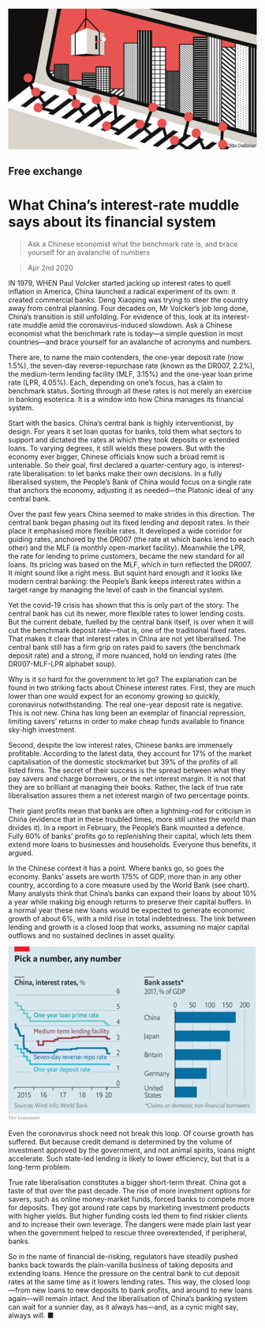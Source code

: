 ![](./images/20200404_FND000.jpg)

## Free exchange

# What China’s interest-rate muddle says about its financial system

> Ask a Chinese economist what the benchmark rate is, and brace yourself for an avalanche of numbers

> Apr 2nd 2020

IN 1979, WHEN Paul Volcker started jacking up interest rates to quell inflation in America, China launched a radical experiment of its own: it created commercial banks. Deng Xiaoping was trying to steer the country away from central planning. Four decades on, Mr Volcker’s job long done, China’s transition is still unfolding. For evidence of this, look at its interest-rate muddle amid the coronavirus-induced slowdown. Ask a Chinese economist what the benchmark rate is today—a simple question in most countries—and brace yourself for an avalanche of acronyms and numbers.

There are, to name the main contenders, the one-year deposit rate (now 1.5%), the seven-day reverse-repurchase rate (known as the DR007, 2.2%), the medium-term lending facility (MLF, 3.15%) and the one-year loan prime rate (LPR, 4.05%). Each, depending on one’s focus, has a claim to benchmark status. Sorting through all these rates is not merely an exercise in banking esoterica. It is a window into how China manages its financial system.

Start with the basics. China’s central bank is highly interventionist, by design. For years it set loan quotas for banks, told them what sectors to support and dictated the rates at which they took deposits or extended loans. To varying degrees, it still wields these powers. But with the economy ever bigger, Chinese officials know such a broad remit is untenable. So their goal, first declared a quarter-century ago, is interest-rate liberalisation: to let banks make their own decisions. In a fully liberalised system, the People’s Bank of China would focus on a single rate that anchors the economy, adjusting it as needed—the Platonic ideal of any central bank.

Over the past few years China seemed to make strides in this direction. The central bank began phasing out its fixed lending and deposit rates. In their place it emphasised more flexible rates. It developed a wide corridor for guiding rates, anchored by the DR007 (the rate at which banks lend to each other) and the MLF (a monthly open-market facility). Meanwhile the LPR, the rate for lending to prime customers, became the new standard for all loans. Its pricing was based on the MLF, which in turn reflected the DR007. It might sound like a right mess. But squint hard enough and it looks like modern central banking: the People’s Bank keeps interest rates within a target range by managing the level of cash in the financial system.

Yet the covid-19 crisis has shown that this is only part of the story. The central bank has cut its newer, more flexible rates to lower lending costs. But the current debate, fuelled by the central bank itself, is over when it will cut the benchmark deposit rate—that is, one of the traditional fixed rates. That makes it clear that interest rates in China are not yet liberalised. The central bank still has a firm grip on rates paid to savers (the benchmark deposit rate) and a strong, if more nuanced, hold on lending rates (the DR007-MLF-LPR alphabet soup).

Why is it so hard for the government to let go? The explanation can be found in two striking facts about Chinese interest rates. First, they are much lower than one would expect for an economy growing so quickly, coronavirus notwithstanding. The real one-year deposit rate is negative. This is not new. China has long been an exemplar of financial repression, limiting savers’ returns in order to make cheap funds available to finance sky-high investment.

Second, despite the low interest rates, Chinese banks are immensely profitable. According to the latest data, they account for 17% of the market capitalisation of the domestic stockmarket but 39% of the profits of all listed firms. The secret of their success is the spread between what they pay savers and charge borrowers, or the net interest margin. It is not that they are so brilliant at managing their books. Rather, the lack of true rate liberalisation assures them a net interest margin of two percentage points.

Their giant profits mean that banks are often a lightning-rod for criticism in China (evidence that in these troubled times, more still unites the world than divides it). In a report in February, the People’s Bank mounted a defence. Fully 60% of banks’ profits go to replenishing their capital, which lets them extend more loans to businesses and households. Everyone thus benefits, it argued.

In the Chinese context it has a point. Where banks go, so goes the economy. Banks’ assets are worth 175% of GDP, more than in any other country, according to a core measure used by the World Bank (see chart). Many analysts think that China’s banks can expand their loans by about 10% a year while making big enough returns to preserve their capital buffers. In a normal year these new loans would be expected to generate economic growth of about 6%, with a mild rise in total indebtedness. The link between lending and growth is a closed loop that works, assuming no major capital outflows and no sustained declines in asset quality.

![](./images/20200404_FNC098.png)

Even the coronavirus shock need not break this loop. Of course growth has suffered. But because credit demand is determined by the volume of investment approved by the government, and not animal spirits, loans might accelerate. Such state-led lending is likely to lower efficiency, but that is a long-term problem.

True rate liberalisation constitutes a bigger short-term threat. China got a taste of that over the past decade. The rise of more investment options for savers, such as online money-market funds, forced banks to compete more for deposits. They got around rate caps by marketing investment products with higher yields. But higher funding costs led them to find riskier clients and to increase their own leverage. The dangers were made plain last year when the government helped to rescue three overextended, if peripheral, banks.

So in the name of financial de-risking, regulators have steadily pushed banks back towards the plain-vanilla business of taking deposits and extending loans. Hence the pressure on the central bank to cut deposit rates at the same time as it lowers lending rates. This way, the closed loop—from new loans to new deposits to bank profits, and around to new loans again—will remain intact. And the liberalisation of China’s banking system can wait for a sunnier day, as it always has—and, as a cynic might say, always will. ■